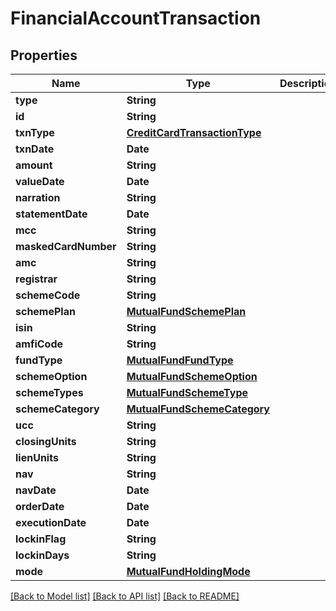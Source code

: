 # FinancialAccountTransaction

## Properties
Name | Type | Description | Notes
------------ | ------------- | ------------- | -------------
**type** | **String** |  | 
**id** | **String** |  | 
**txnType** | [**CreditCardTransactionType**](CreditCardTransactionType.md) |  | 
**txnDate** | **Date** |  | 
**amount** | **String** |  | 
**valueDate** | **Date** |  | 
**narration** | **String** |  | 
**statementDate** | **Date** |  | 
**mcc** | **String** |  | 
**maskedCardNumber** | **String** |  | 
**amc** | **String** |  | 
**registrar** | **String** |  | 
**schemeCode** | **String** |  | 
**schemePlan** | [**MutualFundSchemePlan**](MutualFundSchemePlan.md) |  | 
**isin** | **String** |  | 
**amfiCode** | **String** |  | 
**fundType** | [**MutualFundFundType**](MutualFundFundType.md) |  | 
**schemeOption** | [**MutualFundSchemeOption**](MutualFundSchemeOption.md) |  | 
**schemeTypes** | [**MutualFundSchemeType**](MutualFundSchemeType.md) |  | 
**schemeCategory** | [**MutualFundSchemeCategory**](MutualFundSchemeCategory.md) |  | 
**ucc** | **String** |  | 
**closingUnits** | **String** |  | 
**lienUnits** | **String** |  | 
**nav** | **String** |  | 
**navDate** | **Date** |  | 
**orderDate** | **Date** |  | 
**executionDate** | **Date** |  | 
**lockinFlag** | **String** |  | 
**lockinDays** | **String** |  | 
**mode** | [**MutualFundHoldingMode**](MutualFundHoldingMode.md) |  | 

[[Back to Model list]](../README.md#documentation-for-models) [[Back to API list]](../README.md#documentation-for-api-endpoints) [[Back to README]](../README.md)


